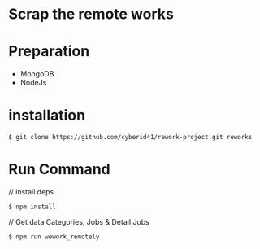 # Scrap the remote works

# Preparation
- MongoDB
- NodeJs

# installation

`$ git clone https://github.com/cyberid41/rework-project.git reworks`

# Run Command

// install deps

`$ npm install`

// Get data Categories, Jobs & Detail Jobs

`$ npm run wework_remotely`
